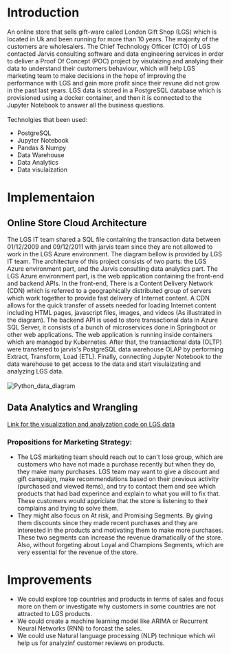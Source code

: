# Introduction
An online store that sells gift-ware called London Gift Shop (LGS) which is located in Uk and been running for more than 10 years. The majority of the customers are wholesalers. The Chief Technology Officer (CTO) of LGS contacted Jarvis consulting software and data engineering services in order to deliver a Proof Of Concept (POC) project by visulaizing and analying their data to understand their customers behaviour, which will help LGS marketing team to make decisions in the hope of improving the performance with LGS and gain more profit since their revune did not grow in the past last years. LGS data is stored in a PostgreSQL database which is provisioned using a docker container, and then it is connected to the Jupyter Notebook to answer all the business questions. 
<br/>
<br/>
Technolgies that been used:

  * PostgreSQL 
  * Jupyter Notebook
  * Pandas & Numpy
  * Data Warehouse
  * Data Analytics
  * Data visulaization

# Implementaion
## Online Store Cloud Architecture
The LGS IT team shared a SQL file containing the transaction data between 01/12/2009 and 09/12/2011 with jarvis team since they are not allowed to work in the LGS Azure environment. The diagram bellow is provided by LGS IT team. The architecture of this project consists of two parts: the LGS Azure environment part, and the Jarvis consulting data analytics part. The LGS Azure environment part, is the web application containing the front-end and backend APIs. In the front-end, There is a Content Delivery Network (CDN) which is referred to a geographically distributed group of servers which work together to provide fast delivery of Internet content. A CDN allows for the quick transfer of assets needed for loading Internet content including HTML pages, javascript files, images, and videos (As illustrated in the diagram). The backend API is used to store transactional data in Azure SQL Server, it consists of a bunch of microservices done in Springboot or other web applications. The web application is running inside containers which are managed by Kubernetes. After that, the transactional data (OLTP) were transfered to jarvis's PostgreSQL data warehouse OLAP by performing Extract, Transform, Load (ETL). Finally, connecting Jupyter Notebook to the data warehouse to get access to the data and start visulaizating and analyzing LGS data. 
<br/> <br/>
![Python_data_diagram](https://user-images.githubusercontent.com/97988554/174166771-fbcc008b-e9e6-440c-bd39-142210b01d11.jpg)

## Data Analytics and Wrangling
[Link for the visualization and analyzation code on LGS data](retail_data_analytics_wrangling.ipynb`)

### Propositions for Marketing Strategy:
* The LGS marketing team should reach out to can't lose group, which are customers who have not made a purchase recently but when they do, they make many purchases. LGS team may want to give a discount and gift campaign, make recommendations based on their previous activity (purchased and viewed items), and try to contact them and see which products that had bad experince and explain to what you will to fix that. These customers would appriciate that the store is listening to their complains and trying to solve them.
* They might also focus on At risk, and Promising Segments. By giving them discounts since they made recent purchases and they are interested in the products and motivating them to make more purchases. These two segments can increase the revenue dramatically of the store. Also, without forgeting about Loyal and Champions Segments, which are very essential for the revenue of the store.

# Improvements
* We could explore top countries and products in terms of sales and focus more on them or investigate why customers in some countries are not attracted to LGS products.
* We could create a machine learning model like ARIMA or Recurrent Neural Networks (RNN) to forcast the sales.
* We could use Natural language processing (NLP) technique which wil help us for analyzinf customer reviews on products.
